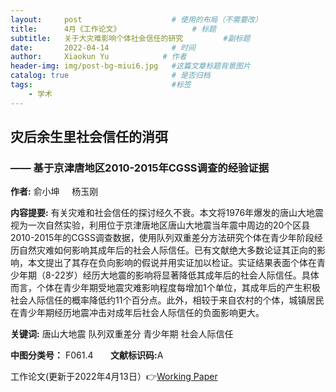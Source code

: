 ```yaml
---
layout:     post   				    # 使用的布局（不需要改）
title:      4月《工作论文》				# 标题 
subtitle:   关于大灾难影响个体社会信任的研究         #副标题
date:       2022-04-14				# 时间
author:     Xiaokun Yu 	          # 作者
header-img: img/post-bg-miui6.jpg 	#这篇文章标题背景图片
catalog: true 						# 是否归档
tags:								#标签
    - 学术
---
```


## 灾后余生里社会信任的消弭
### —— 基于京津唐地区2010-2015年CGSS调查的经验证据

<strong>作者:</strong> 俞小坤 &nbsp;  &nbsp; 杨玉刚

<strong>内容提要:</strong> 有关灾难和社会信任的探讨经久不衰。本文将1976年爆发的唐山大地震视为一次自然实验，利用位于京津唐地区唐山大地震当年震中周边的20个区县2010-2015年的CGSS调查数据，使用队列双重差分方法研究个体在青少年阶段经历自然灾难如何影响其成年后的社会人际信任。已有文献绝大多数论证其正向的影响，本文提出了其存在负向影响的假说并用实证加以检证。实证结果表面个体在青少年期（8-22岁）经历大地震的影响将显著降低其成年后的社会人际信任。具体而言，个体在青少年期受地震灾难影响程度每增加1个单位，其成年后的产生积极社会人际信任的概率降低约11个百分点。此外，相较于来自农村的个体，城镇居民在青少年期经历地震冲击对成年后社会人际信任的负面影响更大。

<strong>关键词:</strong> 唐山大地震   队列双重差分   青少年期   社会人际信任

<strong>中图分类号：</strong> F061.4  &nbsp;  &nbsp;  &nbsp; <strong>文献标识码:</strong>A

工作论文(更新于2022年4月13日）👉[Working Paper](https://pan.baidu.com/s/1xm7YtQZRDfcYjdwvN_JjXQ?pwd=9edw)
